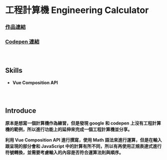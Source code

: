 # 工程計算機 Engineering Calculator

### **[作品連結](https://charmying.github.io/Engineering-Calculator/)**

### **[Codepen 連結](https://codepen.io/Charmy_ing/pen/yLQBLMw)**

###### <br/>





## Skills

- **Vue Composition API**

###### <br/>





## Introduce

**原本是想寫一個計算機作為練習，但是發現 google 和 codepen 上沒有工程計算機的範例，所以進行功能上的延伸來完成一個工程計算機並分享。**

**利用 Vue Composition API 進行撰寫，使用 Math 語法來進行運算，但是在輸入跟呈現的部分會和 JavaScript 中的計算有所不同，所以有再使用正規表達式進行符號轉換，並需要考慮輸入的內容是否符合運算法則與順序。**